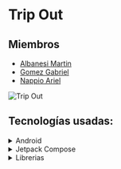 # Trip Out



## Miembros
- [Albanesi Martin](https://github.com/MartinAlbanesi)
- [Gomez Gabriel](https://github.com/GabrielGomezGG)
- [Nappio Ariel](https://github.com/ArielNappio)

![Trip Out]()

## Tecnologías usadas:
<details>
  <summary>Android</summary>

* [Android Studio](https://developer.android.com/studio?hl=es-419)
* [Kotlin](https://kotlinlang.org/)
* [Gradle](https://gradle.org/)
* [MVVM](https://developer.android.com/topic/libraries/architecture/viewmodel?hl=es-419)
* [Dagger Hilt](https://developer.android.com/training/dependency-injection/hilt-android?hl=es-419)
* [Repository](https://developer.android.com/codelabs/basic-android-kotlin-training-repository-pattern#3)
* [Coroutines](https://developer.android.com/kotlin/coroutines?hl=es-419)
* [Live Data](https://developer.android.com/topic/libraries/architecture/livedata?hl=es-419)
* [Flow](https://kotlinlang.org/docs/flow.html)
* [Intent](https://developer.android.com/guide/components/intents-filters?hl=es-419)
* [Room](https://developer.android.com/training/data-storage/room?hl=es-419&authuser=1)
* [Junit](https://junit.org/junit5/)
* [Datastore Preferences](https://developer.android.com/topic/libraries/architecture/datastore?hl=es-419)
* [Locations](https://developer.android.com/training/location?hl=es-419)

</details>

<details>
  <summary>Jetpack Compose</summary>

* [Android Compose](https://developer.android.com/jetpack/compose?hl=es-419)
* [Google Map](https://developers.google.com/maps/documentation/android-sdk/maps-compose?hl=es-419)
* [Coil](https://coil-kt.github.io/coil/compose/)
* [Animaciones](https://developer.android.com/jetpack/compose/animation?hl=es-419)
* [Material 3](https://m3.material.io/)
* [Lottie](https://lottiefiles.com/)
* [Accompanist-Permissions](https://google.github.io/accompanist/permissions/)
* [Splash Screen](https://developer.android.com/about/versions/12/features/splash-screen)
* [Navegacion](https://developer.android.com/jetpack/compose/navigation?hl=es-419)
* [Horizontal Pager](https://developer.android.com/jetpack/compose/layouts/pager)

</details>

<details>
    <summary>Librerias</summary>   

* [Retrofit](https://square.github.io/retrofit/)
* [Mockk](https://mockk.io/)
* [MockWebServer](https://github.com/square/okhttp/tree/master/mockwebserver)
* [Joda Time](https://www.joda.org/joda-time/)
* [ZXING](https://github.com/journeyapps/zxing-android-embedded)

</details>





